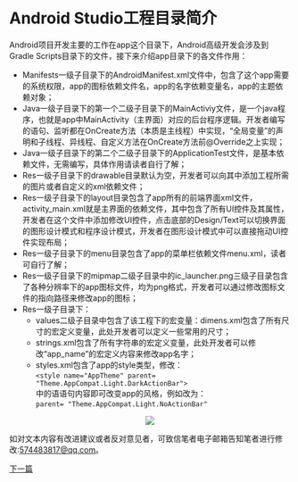 # Android Studio工程目录简介  

Android项目开发主要的工作在app这个目录下，Android高级开发会涉及到Gradle Scripts目录下的文件，接下来介绍app目录下的各文件作用：  
* Manifests一级子目录下的AndroidManifest.xml文件中，包含了这个app需要的系统权限，app的图标依赖文件名，app的名字依赖变量名，app的主题依赖对象；  
* Java一级子目录下的第一个二级子目录下的MainActiviy文件，是一个java程序，也就是app中MainActivity（主界面）对应的后台程序逻辑。开发者编写的语句、监听都在OnCreate方法（本质是主线程）中实现，“全局变量”的声明和子线程、异线程、自定义方法在OnCreate方法前@Override之上实现；  
* Java一级子目录下的第二个二级子目录下的ApplicationTest文件，是基本依赖文件，无需编写，具体作用请读者自行了解；  
* Res一级子目录下的drawable目录默认为空，开发者可以向其中添加工程所需的图片或者自定义的xml依赖文件；  
* Res一级子目录下的layout目录包含了app所有的前端界面xml文件，activity_main.xml就是主界面的依赖文件，其中包含了所有UI控件及其属性，开发者在这个文件中添加修改UI控件，点击底部的Design/Text可以切换界面的图形设计模式和程序设计模式，开发者在图形设计模式中可以直接拖动UI控件实现布局；  
* Res一级子目录下的menu目录包含了app的菜单栏依赖文件menu.xml，读者可自行了解；  
* Res一级子目录下的mipmap二级子目录中的ic_launcher.png三级子目录包含了各种分辨率下的app图标文件，均为png格式，开发者可以通过修改图标文件的指向路径来修改app的图标；  
* Res一级子目录下：
	* values二级子目录中包含了该工程下的宏变量：dimens.xml包含了所有尺寸的宏定义变量，此处开发者可以定义一些常用的尺寸；	* strings.xml包含了所有字符串的宏定义变量，此处开发者可以修改“app_name”的宏定义内容来修改app名字；	* styles.xml包含了app的style类型，修改：  
`<style name="AppTheme" parent= "Theme.AppCompat.Light.DarkActionBar">`  
中的语语句内容即可改变app的风格，例如改为：  
`parent= "Theme.AppCompat.Light.NoActionBar"`

<div align="center"><image src = https://raw.githubusercontent.com/Thelordofdream/Android-Introduction/master/images/029.png onload = 'this.width=400'/></div>  

如对文本内容有改进建议或者反对意见者，可致信笔者电子邮箱告知笔者进行修改:<574483817@qq.com>。  

[下一篇]


[下一篇]:https://github.com/Thelordofdream/Android-Introduction/blob/master/基础控件与监听设置.md#基础控件与监听设置
